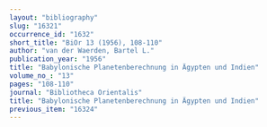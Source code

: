 ```yaml
---
layout: "bibliography"
slug: "16321"
occurrence_id: "1632"
short_title: "BiOr 13 (1956), 108-110"
author: "van der Waerden, Bartel L."
publication_year: "1956"
title: "Babylonische Planetenberechnung in Ägypten und Indien"
volume_no_: "13"
pages: "108-110"
journal: "Bibliotheca Orientalis"
title: "Babylonische Planetenberechnung in Ägypten und Indien"
previous_item: "16324"
---
```

